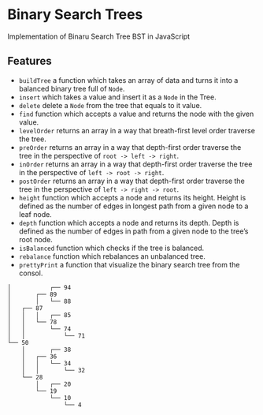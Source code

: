 # Binary Search Trees
Implementation of Binaru Search Tree BST in JavaScript

## Features
- `buildTree` a function which takes an array of data and turns it into a balanced binary tree full of `Node`.
- `insert` which takes a value and insert it as a `Node` in the Tree.
- `delete` delete a `Node` from the tree that equals to it value.
- `find` function which accepts a value and returns the node with the given value.
- `levelOrder` returns an array in a way that breath-first level order traverse the tree.
- `preOrder` returns an array in a way that depth-first order traverse the tree in the perspective of `root -> left -> right`.
- `inOrder` returns an array in a way that depth-first order traverse the tree in the perspective of `left -> root -> right`.
- `postOrder` returns an array in a way that depth-first order traverse the tree in the perspective of `left -> right -> root`.
- `height` function which accepts a node and returns its height. Height is defined as the number of edges in longest path from a given node to a leaf node.
- `depth` function which accepts a node and returns its depth. Depth is defined as the number of edges in path from a given node to the tree’s root node.
- `isBalanced` function which checks if the tree is balanced.
- `rebalance` function which rebalances an unbalanced tree.
- `prettyPrint` a function that visualize the binary search tree from the consol.
```
│           ┌── 94
│       ┌── 89
│       │   └── 88
│   ┌── 87
│   │   │   ┌── 85
│   │   └── 78
│   │       └── 74
│   │           └── 71
└── 50
    │       ┌── 38
    │   ┌── 36
    │   │   └── 34
    │   │       └── 32
    └── 28
        │   ┌── 20
        └── 19
            └── 10
                └── 4
```